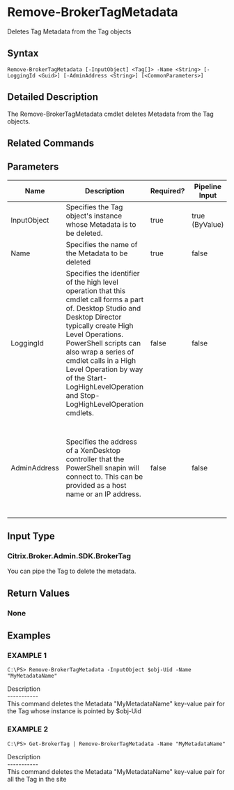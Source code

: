 ﻿# Remove-BrokerTagMetadata

   Deletes Tag Metadata from the Tag objects

## Syntax
```
Remove-BrokerTagMetadata [-InputObject] <Tag[]> -Name <String> [-LoggingId <Guid>] [-AdminAddress <String>] [<CommonParameters>]
```

## Detailed Description
   The Remove-BrokerTagMetadata cmdlet deletes Metadata from the Tag objects.

## Related Commands
## Parameters

| Name   | Description | Required? | Pipeline Input | Default Value |
| --- | --- | --- | --- | --- |
| InputObject | Specifies the Tag object's instance whose Metadata is to be deleted. | true | true (ByValue) |  |
| Name | Specifies the name of the Metadata to be deleted | true | false |  |
| LoggingId | Specifies the identifier of the high level operation that this cmdlet call forms a part of. Desktop Studio and Desktop Director typically create High Level Operations. PowerShell scripts can also wrap a series of cmdlet calls in a High Level Operation by way of the Start-LogHighLevelOperation and Stop-LogHighLevelOperation cmdlets. | false | false |  |
| AdminAddress | Specifies the address of a XenDesktop controller that the PowerShell snapin will connect to. This can be provided as a host name or an IP address. | false | false | Localhost. Once a value is provided by any cmdlet, this value will become the default. |

## Input Type
### Citrix.Broker.Admin.SDK.BrokerTag
   You can pipe the Tag to delete the metadata.
## Return Values
### None
   
## Examples

### EXAMPLE 1
```
C:\PS> Remove-BrokerTagMetadata -InputObject $obj-Uid -Name "MyMetadataName"
```
   Description<br>-----------<br>This command deletes the Metadata "MyMetadataName" key-value pair for the Tag whose instance is pointed by $obj-Uid
### EXAMPLE 2
```
C:\PS> Get-BrokerTag | Remove-BrokerTagMetadata -Name "MyMetadataName"
```
   Description<br>-----------<br>This command deletes the Metadata "MyMetadataName" key-value pair for all the Tag in the site
